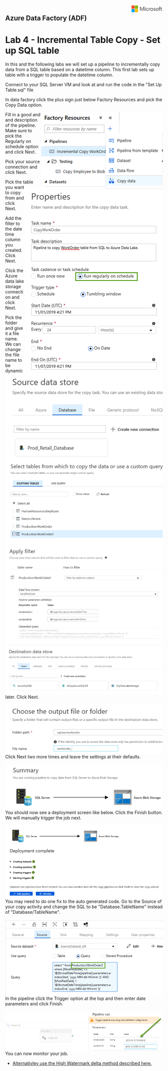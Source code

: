 <img style="float: right;" src="../../graphics/solutions-microsoft-logo-small.png">

## Azure Data Factory (ADF) 
# Lab 4 - Incremental Table Copy - Set up SQL table

In this and the following labs we will set up a pipeline to incrementally copy data from a SQL table based
on a datetime column.  This first lab sets up table with a trigger to populate the datetime column.

Connect to your SQL Server VM and look at and run the code in the "Set Up Table.sql" file 

In data factory click the plus sign just below Factory Resources and pick the Copy Data option.

<img style="float: right;" src="../../graphics/copydatawizard1.png">


Fill in a good and and description of the pipeline. Make sure to pick the Regularly on schedule option and click Next.

<img style="float: right;" src="../../graphics/copydatawizard2.png">


Pick your source connection and click Next. 

<img style="float: right;" src="../../graphics/copydatawizard3.png">


Pick the table you want to copy from and click Next. 

<img style="float: right;" src="../../graphics/copydatawizard4.png">


Add the filter to the date time column you created. Click Next.

<img style="float: right;" src="../../graphics/copydatawizard5.png">


Click the Azure data lake storage connection and click Next. 

<img style="float: right;" src="../../graphics/copydatawizard6.png">


Pick the folder and give it a file name.  We can change the file name to be dynamic later.  Click Next.

<img style="float: right;" src="../../graphics/copydatawizard7.png">


Click Next two more times and leave the settings at their defaults. 

<img style="float: right;" src="../../graphics/copydatawizard8.png">




You should now see a deployment screen like below.  Click the Finish button.  We will manually trigger the job next.

<img style="float: right;" src="../../graphics/copydatawizard9.png">


You may need to do one fix to the auto generated code.  Go to the Source of your copy activity and change the SQL to
be "Database.TableName" instead of "Database/TableName".

<img style="float: right;" src="../../graphics/copydatawizard11.png">


In the pipeline click the Trigger option at the top and then enter date parameters and click Finish.

<img style="float: right;" src="../../graphics/copydatawizard10.png">


You can now monitor your job. 


- [Alternativley use the High Watermark delta method described here.](https://docs.microsoft.com/en-us/azure/data-factory/solution-template-delta-copy-with-control-table)


